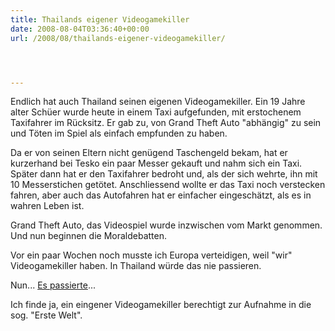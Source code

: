 ```yaml
---
title: Thailands eigener Videogamekiller
date: 2008-08-04T03:36:40+00:00
url: /2008/08/thailands-eigener-videogamekiller/




---
```

Endlich hat auch Thailand seinen eigenen Videogamekiller. Ein 19 Jahre alter Schüer wurde heute in einem Taxi aufgefunden, mit erstochenem Taxifahrer im Rücksitz. Er gab zu, von Grand Theft Auto "abhängig" zu sein und Töten im Spiel als einfach empfunden zu haben.

Da er von seinen Eltern nicht genügend Taschengeld bekam, hat er kurzerhand bei Tesko ein paar Messer gekauft und nahm sich ein Taxi. Später dann hat er den Taxifahrer bedroht und, als der sich wehrte, ihn mit 10 Messerstichen getötet. Anschliessend wollte er das Taxi noch verstecken fahren, aber auch das Autofahren hat er einfacher eingeschätzt, als es in wahren Leben ist.

Grand Theft Auto, das Videospiel wurde inzwischen vom Markt genommen. Und nun beginnen die Moraldebatten.

Vor ein paar Wochen noch musste ich Europa verteidigen, weil "wir" Videogamekiller haben. In Thailand würde das nie passieren.

Nun... [Es passierte][1]...

Ich finde ja, ein eingener Videogamekiller berechtigt zur Aufnahme in die sog. "Erste Welt".

 [1]: http://bangkokpost.com/040808_News/04Aug2008_news002.php
